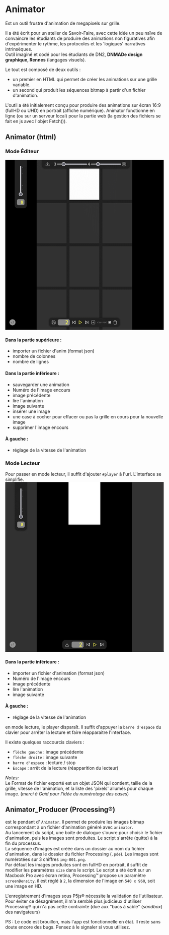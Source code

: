 # Animator
Est un outil frustre d'animation de megapixels sur grille.  

Il a été écrit pour un atelier de Savoir-Faire, avec cette idée un peu naïve de convaincre les étudiants de produire des animations non figuratives afin d'expérimenter le rythme, les protocoles et les 'logiques' narratives intrinsèques.  
Outil imaginé et codé pour les étudiants de DN2, **DNMADe design graphique, Rennes** (langages visuels).

Le tout est composé de deux outils :
- un premier en HTML qui permet de créer les animations sur une grille variable.
- un second qui produit les séquences bitmap à partir d'un fichier d'animation.

L'outil a été initialement conçu pour produire des animations sur écran 16:9 (fullHD ou UHD) en portrait (affiche numérique).
Animator fonctionne en ligne (ou sur un serveur local) pour la partie web (la gestion des fichiers se fait en js avec l'objet Fetch()).

## Animator (html)
### Mode Éditeur
![mode éditeur](./img/outil_editeur_v7.png)
#### Dans la partie supérieure :
- importer un fichier d'anim (format json)
- nombre de colonnes
- nombre de lignes

#### Dans la partie inférieure : 
- sauvegarder une animation
- Numéro de l'image encours
- image précédente
- lire l'animation
- image suivante
- insérer une image
- une case à cocher pour effacer ou pas la grille en cours pour la nouvelle image
- supprimer l'image encours

#### À gauche :
- réglage de la vitesse de l'animation

### Mode Lecteur
Pour passer en mode lecteur, il suffit d'ajouter `#player` à l'url. L'interface se simplifie.
![mode éditeur](./img/outil_player_v7.png)

#### Dans la partie inférieure : 
- importer un fichier d'animation (format json)
- Numéro de l'image encours
- image précédente
- lire l'animation
- image suivante

#### À gauche :
- réglage de la vitesse de l'animation

en mode lecture, le player disparaît. Il suffit d'appuyer la `barre d'espace` du clavier pour arrêter la lecture et faire réapparaitre l'interface.

Il existe quelques raccourcis claviers :
- `flèche gauche` : image précédente
- `flèche droite` : image suivante
- `barre d'espace` : lecture / stop
- `Escape` : arrêt de la lecture (réapparition du lecteur)

_Notes:_  
Le Format de fichier exporté est un objet JSON qui contient, taille de la grille, vitesse de l'animation, et la liste des 'pixels' allumés pour chaque image. (_merci à Gaïd pour l'idée du numérotage des cases_)

## Animator_Producer (Processing®)
est le pendant d' `Animator`. Il permet de produire les images bitmap correspondant à un fichier d'animation généré avec `animator`.    
Au lancement du script, une boite de dialogue s'ouvre pour choisir le fichier d'animation, puis les images sont produites. Le script s'arrête (quitte) à la fin du processus.  
La séquence d'images est créée dans un dossier au nom du fichier d'animation, dans le dossier du fichier Processing (`.pde`). Les images sont numérotées sur 3 chiffres `img-001.png`.  
Par défaut les images produites sont en fullHD  en portrait, il suffit de modifier les paramètres `size` dans le script. Le script a été écrit sur un Macbook Pro avec écran retina, Processing™ propose un paramètre `screenDensity`. il est réglé à `2`, la dimension de l'image en `540 x 960`, soit une image en HD.   

L'enregistrement d'images sous P5js® nécessite la validation de l'utilisateur. Pour éviter ce désagrément, il m'a semblé plus judicieux d'utiliser Processing® qui n'a pas cette contrainte (due aux "bacs à sable" (_sandbox_) des navigateurs)

PS : Le code est brouillon, mais l'app est fonctionnelle en état. Il reste sans doute encore des bugs. Pensez à le signaler si vous utilisez.
